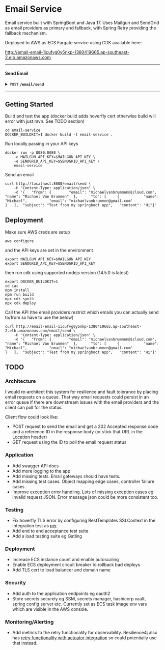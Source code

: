 # Email Service

Email service built with SpringBoot and Java 17. Uses Mailgun and SendGrid as email providers as primary and fallback, with Spring Retry providing the fallback mechanism.

Deployed to AWS as ECS Fargate service using CDK available here:

http://email-email-1icufvg0y5nkp-1380419665.ap-southeast-2.elb.amazonaws.com

------------------------------------------------------------------------------------------

#### Send Email 

<details>
 <summary><code>POST</code> <code><b>/email/send</b></code></summary>

##### Parameters

#### Email Send Request

> | name      |  type     | data type               | description                                                           |
> |-----------|-----------|-------------------------|-----------------------------------------------------------------------|
> | from      |  required | Person   | Must be 'michaelvanbrummen@icloud.com' as I had to register a 'from email' in the providers  |
> | subject      |  required | String   | Email subject |
> | content      |  required | String  | Plain text email content  |
> | to      |  required |   Person[] |  List of recipients  |
> | cc      |  optional |   Person[] |  List of CC recipients  |
> | bcc      |  optional |   Person[] | List of BCC recipients  |

#### Person
> | name      |  type     | data type               | description                                                           |
> |-----------|-----------|-------------------------|-----------------------------------------------------------------------|
> | email      |  required |   String | Valid email address  |
> | name      |  optional |   String |  Name of the person |
##### Responses

> | http code     | content-type                      | response                                                            |
> |---------------|-----------------------------------|---------------------------------------------------------------------|
> | `202`         |         | None                                |
> | `400`         | `application/json`                |   `{"field_name":"validation error message"}`                          |
> | `502`         | `application/json`         |        `{"error": "Service is currently unavailable. Please try again later."}`                                                         |

##### Example cURL

> ```javascript
>  curl -X POST -H "Content-Type: application/json" --data @email-request.json http://localhost:8080/email/send
> ```

</details>

------------------------------------------------------------------------------------------

## Getting Started

Build and test the app (docker build adds hoverfly cert otherwise build will error with just mvn. See TODO section)
```
cd email-service
DOCKER_BUILDKIT=1 docker build -t email-service .
```

Run locally passing in your API keys
```
docker run -p 8080:8080 \
	-e MAILGUN_API_KEY=$MAILGUN_API_KEY \
	-e SENDGRID_API_KEY=$SENDGRID_API_KEY \
    email-service	
```

Send an email
```
curl http://localhost:8080/email/send \
	-H 'Content-Type: application/json' \
	-d '{	"from": {		 "email": "michaelvanbrummen@icloud.com",    "name": "Michael Van Brummen"	},		"to": [		{			"name": "Michael",			"email": "michaelvanbrummen@gmail.com"					}	],	"subject": "Test from my springboot app",	"content": "Hi"}'
```

## Deployment

Make sure AWS creds are setup
```
aws configure
```
and the API keys are set in the environment
```
export MAILGUN_API_KEY=$MAILGUN_API_KEY
export SENDGRID_API_KEY=$SENDGRID_API_KEY
```

then run cdk using supported nodejs version (14.5.0 is latest)
```
export DOCKER_BUILDKIT=1
cd iac
npm install
npm run build
npx cdk synth
npx cdk deploy
```

Call the API (the email providers restrict which emails you can actually send to/from so have to use the below)
```
curl http://email-email-1icufvg0y5nkp-1380419665.ap-southeast-2.elb.amazonaws.com/email/send \
	-H 'Content-Type: application/json' \
	-d '{	"from": {		 "email": "michaelvanbrummen@icloud.com",    "name": "Michael Van Brummen"	},		"to": [		{			"name": "Michael",			"email": "michaelvanbrummen@gmail.com"					}	],	"subject": "Test from my springboot app",	"content": "Hi"}'
```

## TODO

### Architecture
I would re-architect this system for resilience and fault tolerance by placing email requests on a queue. That way email requests could persist in an error queue if there are downstream issues with the email providers and the client can poll for the status.

Client flow could look like:
* POST request to send the email and get a 202 Accepted response code and a reference ID in the response body (or stick that URL in the Location header)
* GET request using the ID to poll the email request status 

### Application
* Add swagger API docs
* Add more logging to the app
* Add missing tests. Email gateways should have tests.
* Add missing test cases. Object mapping edge cases, controller failure cases.
* Improve exception error handling. Lots of missing exception cases eg invalid request JSON. Error message json could be more consistent too.

### Testing
* Fix hoverfly TLS error by configuring RestTemplates SSLContext in the integration test as [per](https://docs.hoverfly.io/projects/hoverfly-java/en/latest/pages/misc/misc.html#trusting-hoverfly-certificate). 
* Add end to end acceptance test suite
* Add a load testing suite eg Gatling

### Deployment
* Increase ECS instance count and enable autoscaling
* Enable ECS deployment circuit breaker to rollback bad deploys
* Add TLS cert to load balancer and domain name

### Security
* Add auth to the application endpoints eg oauth2
* Store secrets securely eg SSM, secrets manager, hashicorp vault, spring config server etc. Currently set as ECS task image env vars which are visible in the AWS console.

### Monitoring/Alerting
* Add metrics to the retry functionality for observability. Resilience4j also has [retry functionality with actuator integration](https://reflectoring.io/retry-with-springboot-resilience4j/#actuator-endpoints) so could potentially use that instead.
